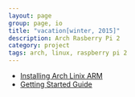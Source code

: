 ```yaml
---
layout: page
group: page, io
title: "vacation[winter, 2015]"
description: Arch Rasberry Pi 2
category: project
tags: arch, linux, raspberry pi 2
---
```




* [Installing Arch Linix ARM](rasp-arch-install/)
* [Getting Started Guide](rasp-arch-next/)
